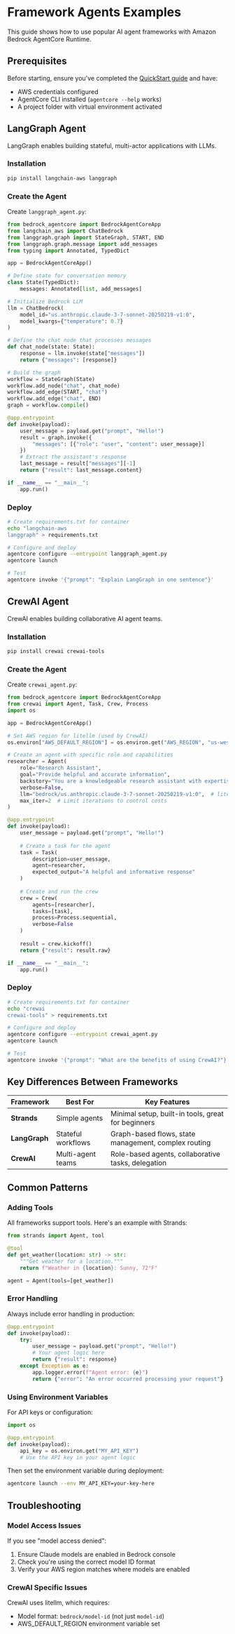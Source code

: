 # Framework Agents Examples

This guide shows how to use popular AI agent frameworks with Amazon Bedrock AgentCore Runtime.

## Prerequisites

Before starting, ensure you've completed the [QuickStart guide](../runtime/quickstart.md) and have:
- AWS credentials configured
- AgentCore CLI installed (`agentcore --help` works)
- A project folder with virtual environment activated

## LangGraph Agent

LangGraph enables building stateful, multi-actor applications with LLMs.

### Installation

```bash
pip install langchain-aws langgraph
```

### Create the Agent

Create `langgraph_agent.py`:

```python
from bedrock_agentcore import BedrockAgentCoreApp
from langchain_aws import ChatBedrock
from langgraph.graph import StateGraph, START, END
from langgraph.graph.message import add_messages
from typing import Annotated, TypedDict

app = BedrockAgentCoreApp()

# Define state for conversation memory
class State(TypedDict):
    messages: Annotated[list, add_messages]

# Initialize Bedrock LLM
llm = ChatBedrock(
    model_id="us.anthropic.claude-3-7-sonnet-20250219-v1:0",
    model_kwargs={"temperature": 0.7}
)

# Define the chat node that processes messages
def chat_node(state: State):
    response = llm.invoke(state["messages"])
    return {"messages": [response]}

# Build the graph
workflow = StateGraph(State)
workflow.add_node("chat", chat_node)
workflow.add_edge(START, "chat")
workflow.add_edge("chat", END)
graph = workflow.compile()

@app.entrypoint
def invoke(payload):
    user_message = payload.get("prompt", "Hello!")
    result = graph.invoke({
        "messages": [{"role": "user", "content": user_message}]
    })
    # Extract the assistant's response
    last_message = result["messages"][-1]
    return {"result": last_message.content}

if __name__ == "__main__":
    app.run()
```

### Deploy

```bash
# Create requirements.txt for container
echo "langchain-aws
langgraph" > requirements.txt

# Configure and deploy
agentcore configure --entrypoint langgraph_agent.py
agentcore launch

# Test
agentcore invoke '{"prompt": "Explain LangGraph in one sentence"}'
```

## CrewAI Agent

CrewAI enables building collaborative AI agent teams.

### Installation

```bash
pip install crewai crewai-tools
```

### Create the Agent

Create `crewai_agent.py`:

```python
from bedrock_agentcore import BedrockAgentCoreApp
from crewai import Agent, Task, Crew, Process
import os

app = BedrockAgentCoreApp()

# Set AWS region for litellm (used by CrewAI)
os.environ["AWS_DEFAULT_REGION"] = os.environ.get("AWS_REGION", "us-west-2")

# Create an agent with specific role and capabilities
researcher = Agent(
    role="Research Assistant",
    goal="Provide helpful and accurate information",
    backstory="You are a knowledgeable research assistant with expertise in many domains",
    verbose=False,
    llm="bedrock/us.anthropic.claude-3-7-sonnet-20250219-v1:0",  # litellm format required
    max_iter=2  # Limit iterations to control costs
)

@app.entrypoint
def invoke(payload):
    user_message = payload.get("prompt", "Hello!")
    
    # Create a task for the agent
    task = Task(
        description=user_message,
        agent=researcher,
        expected_output="A helpful and informative response"
    )
    
    # Create and run the crew
    crew = Crew(
        agents=[researcher],
        tasks=[task],
        process=Process.sequential,
        verbose=False
    )
    
    result = crew.kickoff()
    return {"result": result.raw}

if __name__ == "__main__":
    app.run()
```

### Deploy

```bash
# Create requirements.txt for container
echo "crewai
crewai-tools" > requirements.txt

# Configure and deploy
agentcore configure --entrypoint crewai_agent.py
agentcore launch

# Test
agentcore invoke '{"prompt": "What are the benefits of using CrewAI?"}'
```

## Key Differences Between Frameworks

| Framework | Best For | Key Features |
|-----------|----------|--------------|
| **Strands** | Simple agents | Minimal setup, built-in tools, great for beginners |
| **LangGraph** | Stateful workflows | Graph-based flows, state management, complex routing |
| **CrewAI** | Multi-agent teams | Role-based agents, collaborative tasks, delegation |

## Common Patterns

### Adding Tools

All frameworks support tools. Here's an example with Strands:

```python
from strands import Agent, tool

@tool
def get_weather(location: str) -> str:
    """Get weather for a location."""
    return f"Weather in {location}: Sunny, 72°F"

agent = Agent(tools=[get_weather])
```

### Error Handling

Always include error handling in production:

```python
@app.entrypoint
def invoke(payload):
    try:
        user_message = payload.get("prompt", "Hello!")
        # Your agent logic here
        return {"result": response}
    except Exception as e:
        app.logger.error(f"Agent error: {e}")
        return {"error": "An error occurred processing your request"}
```

### Using Environment Variables

For API keys or configuration:

```python
import os

@app.entrypoint
def invoke(payload):
    api_key = os.environ.get("MY_API_KEY")
    # Use the API key in your agent logic
```

Then set the environment variable during deployment:

```bash
agentcore launch --env MY_API_KEY=your-key-here
```

## Troubleshooting

### Model Access Issues

If you see "model access denied":
1. Ensure Claude models are enabled in Bedrock console
2. Check you're using the correct model ID format
3. Verify your AWS region matches where models are enabled

### CrewAI Specific Issues

CrewAI uses litellm, which requires:
- Model format: `bedrock/model-id` (not just `model-id`)
- AWS_DEFAULT_REGION environment variable set

